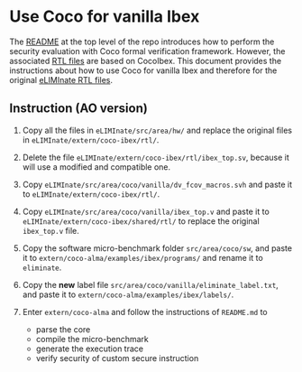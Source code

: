 # Use Coco for vanilla Ibex 

The [README](../../../../README.md#security-evaluation) at the top level of the
repo introduces how to perform the security evaluation with Coco formal
verification framework. However, the associated [RTL files](../hw/) are based on
CocoIbex. This document provides the instructions about how to use Coco for
vanilla Ibex and therefore for the original [eLIMInate RTL files](../../hw/). 

## Instruction (AO version)

1. Copy all the files in `eLIMInate/src/area/hw/` and replace the original files
   in `eLIMInate/extern/coco-ibex/rtl/`.

2. Delete the file `eLIMInate/extern/coco-ibex/rtl/ibex_top.sv`, because it will
   use a modified and compatible one.

3. Copy `eLIMInate/src/area/coco/vanilla/dv_fcov_macros.svh` and paste it to
   `eLIMInate/extern/coco-ibex/rtl/`.

4. Copy `eLIMInate/src/area/coco/vanilla/ibex_top.v` and paste it to
   `eLIMInate/extern/coco-ibex/shared/rtl/` to replace the original `ibex_top.v`
   file.

5. Copy the software micro-benchmark folder `src/area/coco/sw`, and paste it to
   `extern/coco-alma/examples/ibex/programs/` and rename it to `eliminate`.

6. Copy the **new** label file `src/area/coco/vanilla/eliminate_label.txt`, and
   paste it to `extern/coco-alma/examples/ibex/labels/`.

7. Enter `extern/coco-alma` and follow the instructions of `README.md` to 
    - parse the core 
    - compile the micro-benchmark
    - generate the execution trace  
    - verify security of custom secure instruction 
